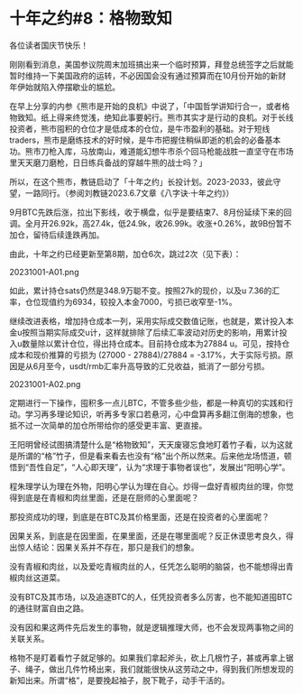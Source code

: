 # 十年之约#8：格物致知 #

各位读者国庆节快乐！

刚刚看到消息，美国参议院周末加班搞出来一个临时预算，拜登总统签字之后就能暂时维持一下美国政府的运转，不必因国会没有通过预算而在10月份开始的新财年伊始就陷入停摆歇业的尴尬。

在早上分享的内参《熊市是开始的良机》中说了，「中国哲学讲知行合一，或者格物致知。纸上得来终觉浅，绝知此事要躬行。熊市其实才是行动的良机。对于长线投资者，熊市囤积的仓位才是低成本的仓位，是牛市盈利的基础。对于短线traders，熊市是磨练技术的好时候，是牛市把握住稍纵即逝的机会的必备基本功。熊市刀枪入库，马放南山，难道能幻想牛市杀个回马枪能战胜一直坚守在市场里天天磨刀磨枪，日日练兵备战的穿越牛熊的战士吗？」

所以，在这个熊市，教链启动了「十年之约」长投计划。2023-2033，彼此守望，一路同行。（参阅刘教链2023.6.7文章《八字诀·十年之约》）

9月BTC先跌后涨，拉出下影线，收于横盘，似乎是要结束7、8月份延续下来的回调。全月开26.92k，高27.4k，低24.9k，收26.99k。收涨+0.26%，故9B份暂不加仓，留待后续逢跌再加。

由此，十年之约已经更新至第8期，加仓6次，跳过2次（见下表）：

20231001-A01.png

如此，累计持仓sats仍然是348.9万聪不变。按照27k的现价，以及u 7.36的汇率，仓位现值约为6934，较投入本金7000，亏损已收窄至-1%。

继续改进表格，增加持仓成本一列，采用实际成交数值记账，也就是，累计投入本金u按照当期实际成交u计，这样就排除了后续汇率波动对历史的影响，用累计投入u数量除以累计仓位，得出持仓成本。目前持仓成本为27884 u。可见，按持仓成本和现价推算的亏损为 (27000 - 27884)/27884 = -3.17%，大于实际亏损。原因是从6月至今，usdt/rmb汇率升高导致的汇兑收益，抵消了一部分亏损。

20231001-A02.png

定期进行一下操作，囤积多一点儿BTC，不管多些少些，都是一种真切的实践和行动。学习再多理论知识，听再多专家口若悬河，心中盘算再多翻江倒海的想象，也抵不过一次简单的加仓所带给你的感受更丰富、更直接。

王阳明曾经试图搞清楚什么是“格物致知”，天天废寝忘食地盯着竹子看，以为这就是所谓的“格”竹子，但是看来看去也没有“格”出个所以然来。后来他龙场悟道，顿悟到“吾性自足”，“人心即天理”，认为“求理于事物者误也”，发展出“阳明心学”。

程朱理学认为理在外物，阳明心学认为理在自心。炒得一盘好青椒肉丝的理，你觉得到底是在青椒和肉丝里面，还是在厨师的心里面呢？

那投资成功的理，到底是在BTC及其价格里面，还是在投资者的心里面呢？

因果关系，到底是在因里面，在果里面，还是在哪里面呢？反正休谟思考良久，得出惊人结论：因果关系并不存在，那只是我们的想象。

没有青椒和肉丝，以及爱吃青椒肉丝的人，任凭怎么聪明的脑袋，也不能想得出青椒肉丝这道菜。

没有BTC及其市场，以及追逐BTC的人，任凭投资者多么厉害，也不能知道囤BTC的通往财富自由之路。

没有因和果这两件先后发生的事物，就是逻辑推理大师，也不会发现两事物之间的关联关系。

格物不是盯着看竹子就足够的。如果我们拿起斧头，砍上几根竹子，甚或再拿上锯子、绳子，做出几件竹椅出来，我们就能很快从这劳动之中，得到我们所想发现的新知出来。所谓“格”，是要挽起袖子，脱下靴子，动手干活的。
